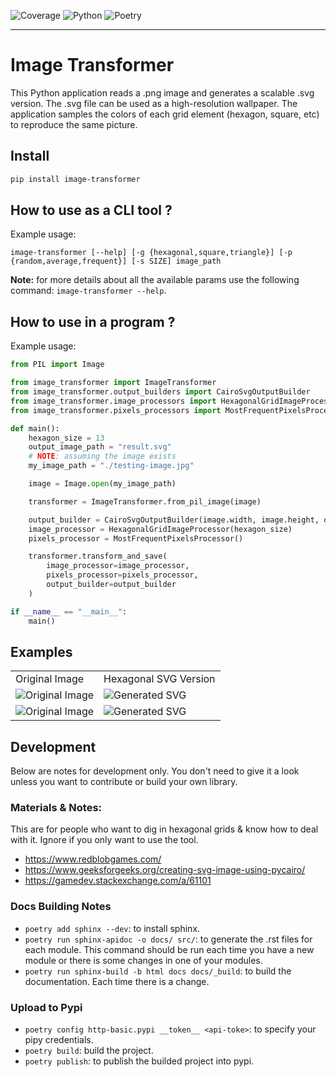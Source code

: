 ![Coverage](coverage.svg)
![Python](https://img.shields.io/badge/Python-3.12%2B-blue)
![Poetry](https://img.shields.io/badge/Poetry-1.1.0%2B-blue)

---

# Image Transformer

This Python application reads a .png image and generates a scalable .svg version. The .svg file can be used as a high-resolution wallpaper. The application samples the colors of each grid element (hexagon, square, etc) to reproduce the same picture.

## Install

```bash
pip install image-transformer
```

## How to use as a CLI tool ?

Example usage:

```
image-transformer [--help] [-g {hexagonal,square,triangle}] [-p {random,average,frequent}] [-s SIZE] image_path
```

**Note:** for more details about all the available params use the following command: `image-transformer --help`.

## How to use in a program ?

Example usage:

```py
from PIL import Image

from image_transformer import ImageTransformer
from image_transformer.output_builders import CairoSvgOutputBuilder
from image_transformer.image_processors import HexagonalGridImageProcessor
from image_transformer.pixels_processors import MostFrequentPixelsProcessor

def main():
    hexagon_size = 13
    output_image_path = "result.svg"
    # NOTE: assuming the image exists
    my_image_path = "./testing-image.jpg"

    image = Image.open(my_image_path)

    transformer = ImageTransformer.from_pil_image(image)

    output_builder = CairoSvgOutputBuilder(image.width, image.height, output_image_path)
    image_processor = HexagonalGridImageProcessor(hexagon_size)
    pixels_processor = MostFrequentPixelsProcessor()

    transformer.transform_and_save(
        image_processor=image_processor,
        pixels_processor=pixels_processor,
        output_builder=output_builder
    )

if __name__ == "__main__":
    main()
```

## Examples

<table>
    <tr>
        <td>Original Image</td>
        <td>Hexagonal SVG Version</td>
    </tr>
    <tr>
        <td>
            <img src="data/testing-image.jpg" alt="Original Image">
        </td>
        <td>
            <img src="data/testing-image.svg" alt="Generated SVG">
        </td>
    </tr>
    <tr>
        <td>
            <img src="data/simple-image.png" alt="Original Image">
        </td>
        <td>
            <img src="data/simple-image.svg" alt="Generated SVG">
        </td>
    </tr>
</table>

## Development

Below are notes for development only. You don't need to give it a look unless you want to contribute or build your own library.

### Materials & Notes:

This are for people who want to dig in hexagonal grids & know how to deal with it. Ignore if you only want to use the tool.

- https://www.redblobgames.com/
- https://www.geeksforgeeks.org/creating-svg-image-using-pycairo/
- https://gamedev.stackexchange.com/a/61101

### Docs Building Notes

- `poetry add sphinx --dev`: to install sphinx.
- `poetry run sphinx-apidoc -o docs/ src/`: to generate the .rst files for each module. This command should be run each time you have a new module or there is some changes in one of your modules.
- `poetry run sphinx-build -b html docs docs/_build`: to build the documentation. Each time there is a change.

### Upload to Pypi

- `poetry config http-basic.pypi __token__ <api-toke>`: to specify your pipy credentials.
- `poetry build`: build the project.
- `poetry publish`: to publish the builded project into pypi.
